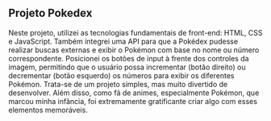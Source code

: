 ## Projeto Pokedex

Neste projeto, utilizei as tecnologias fundamentais de front-end: HTML, CSS e JavaScript. Também integrei uma API para que a Pokédex pudesse realizar buscas externas e exibir o Pokémon com base no nome ou número correspondente. Posicionei os botões de input à frente dos controles da imagem, permitindo que o usuário possa incrementar (botão direito) ou decrementar (botão esquerdo) os números para exibir os diferentes Pokémon.
Trata-se de um projeto simples, mas muito divertido de desenvolver. Além disso, como fã de animes, especialmente Pokémon, que marcou minha infância, foi extremamente gratificante criar algo com esses elementos memoráveis.
